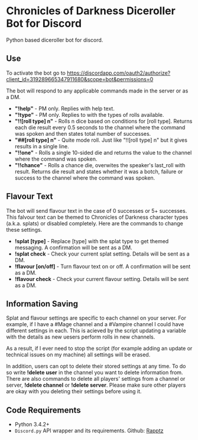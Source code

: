 # Chronicles of Darkness Diceroller Bot for Discord
Python based diceroller bot for discord.

## Use

To activate the bot go to https://discordapp.com/oauth2/authorize?client_id=319289665347911680&scope=bot&permissions=0

The bot will respond to any applicable commands made in the server or as a DM.  
* **"!help"** - PM only. Replies with help text.  
* **"!type"** - PM only. Replies to with the types of rolls available.  
* **"!![roll type] n"** - Rolls n dice based on conditions for [roll type]. Returns each die result every 0.5 seconds to the channel where the command was spoken and then states total number of successes. 
* **"##[roll type] n"** - Quite mode roll. Just like "!![roll type] n" but it gives results in a single line.   
* **"!!one"** - Rolls a single 10-sided die and returns the value to the channel where the command was spoken.
* **"!!chance"** - Rolls a chance die, overwites the speaker's last_roll with result. Returns die result and states whether it was a botch, failure or success to the channel where the command was spoken.  

## Flavour Text
The bot will send flavour text in the case of 0 successes or 5+ successes. This falvour text can be themed to Chronicles of Darkness character types (a.k.a. splats) or disabled completely. Here are the commands to change these settings.
* **!splat [type]** - Replace [type] with the splat type to get themed messaging. A confirmation will be sent as a DM.
* **!splat check** - Check your current splat setting. Details will be sent as a DM.
* **!flavour [on/off]** - Turn flavour text on or off. A confirmation will be sent as a DM.
* **!flavour check** - Check your current flavour setting. Details will be sent as a DM.

## Information Saving
Splat and flavour settings are specific to each channel on your server. For example, if I have a #Mage channel and a #Vampire channel I could have different settings in each. This is acieved by the script updating a variable with the details as new uesers perform rolls in new channels.

As a result, if I ever need to stop the script (for example adding an update or technical issues on my machine) all settings will be erased.

In addition, users can opt to delete their stored settings at any time. To do so write **!delete user** in the channel you want to delete information from. There are also commands to delete all players' settings from a channel or server, **!delete channel** or **!delete server**. Please make sure other players are okay with you deleting their settings before using it.

## Code Requirements
* Python 3.4.2+
* `Discord.py` API wrapper and its requirements. Github: [Rapptz](https://github.com/Rapptz/discord.py)
